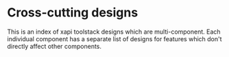Cross-cutting designs
=====================

This is an index of xapi toolstack designs which are multi-component. Each
individual component has a separate list of designs for features which don't
directly affect other components.
